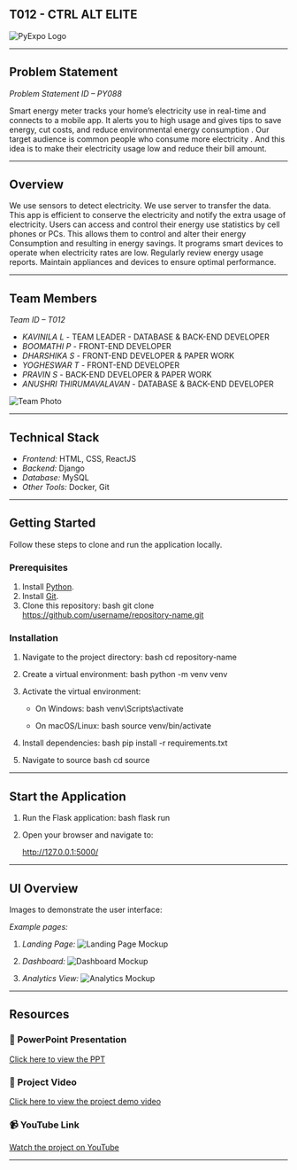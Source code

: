 ## T012 - CTRL ALT ELITE

![PyExpo Logo](media/pyexpo-logo.png)

---

## Problem Statement

*Problem Statement ID – PY088*

Smart energy meter tracks your home’s electricity use in real-time
and connects to a mobile app. It alerts you to high usage and gives
tips to save energy, cut costs, and reduce environmental energy
consumption . Our target audience is common people who consume more
electricity . And this idea is to make their electricity usage low and
reduce their bill amount.

---

## Overview

We use sensors to detect electricity. We use server to transfer the data. This app is efficient to conserve the electricity and notify the extra usage of electricity. Users can access and control their energy use statistics by cell phones or PCs. This allows them to control and alter their energy Consumption and resulting in energy savings. It programs smart devices to operate when electricity rates are low. Regularly review energy usage reports. Maintain appliances and devices to ensure optimal performance.

---

## Team Members

*Team ID – T012*


- *KAVINILA L* - TEAM LEADER - DATABASE & BACK-END DEVELOPER
- *BOOMATHI P* - FRONT-END DEVELOPER
- *DHARSHIKA S* - FRONT-END DEVELOPER & PAPER WORK
- *YOGHESWAR T* - FRONT-END DEVELOPER
- *PRAVIN S* - BACK-END DEVELOPER & PAPER WORK
- *ANUSHRI THIRUMAVALAVAN* - DATABASE & BACK-END DEVELOPER

![Team Photo](media/team.jpeg)

---

## Technical Stack


- *Frontend:* HTML, CSS, ReactJS
- *Backend:* Django
- *Database:* MySQL
- *Other Tools:* Docker, Git

---

## Getting Started

Follow these steps to clone and run the application locally.

### Prerequisites

1. Install [Python](https://www.python.org/downloads/).
2. Install [Git](https://git-scm.com/).
3. Clone this repository:
   bash
   git clone https://github.com/username/repository-name.git
   

### Installation

1. Navigate to the project directory:
   bash
   cd repository-name
   
2. Create a virtual environment:
   bash
   python -m venv venv
   
3. Activate the virtual environment:
   - On Windows:
     bash
     venv\Scripts\activate
     
   - On macOS/Linux:
     bash
     source venv/bin/activate
     
4. Install dependencies:
   bash
   pip install -r requirements.txt
   
5. Navigate to source
   bash
   cd source
   

---

## Start the Application

1. Run the Flask application:
   bash
   flask run
   
2. Open your browser and navigate to:
   
   http://127.0.0.1:5000/
   

---

## UI Overview

Images to demonstrate the user interface:

*Example pages:*

1. *Landing Page:*
   ![Landing Page Mockup](media/Login-Page.jpeg)

2. *Dashboard:*
   ![Dashboard Mockup](media/Dashboard.jpeg)

3. *Analytics View:*
   ![Analytics Mockup](media/Overview-of-our-Web-Application.jpeg)

---

## Resources

### 📄 PowerPoint Presentation
[Click here to view the PPT](https://1drv.ms/p/c/deb61b0a2d244268/EeEAVshuA01LmLUN6Ii1JswBpUxpuZ-I35qh_WPid3vR7Q?e=N9Mle3)

### 🎥 Project Video
[Click here to view the project demo video](https://youtu.be/SeG9Hd9sza8?si=FhW9ixxFTHB5o0Ld)

### 📹 YouTube Link
[Watch the project on YouTube](https://youtu.be/SeG9Hd9sza8?si=FhW9ixxFTHB5o0Ld)

---
